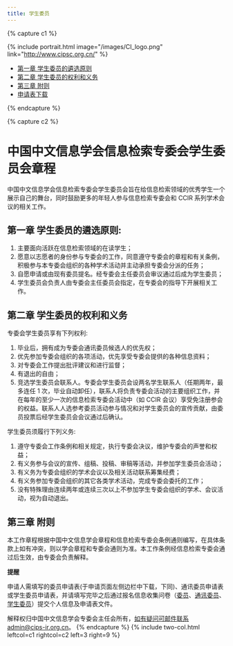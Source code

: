 ```yaml
---
title: 学生委员
---
```


{% capture c1 %}

{% include portrait.html image="/images/CI_logo.png" link="http://www.cipsc.org.cn/" %}

<div class="sticky_sidebar">
  <ul class="no-padding margin-left-10 organizers-type-list hidden-xs" id="sidebar-nav">
    <li class=""><a href="#第一章-学生委员的遴选原则">第一章 学生委员的遴选原则</a></li>
    <li class=""><a href="#第二章-学生委员的权利和义务">第二章 学生委员的权利和义务</a></li>
    <li class=""><a href="#第三章-附则">第三章 附则</a></li>
    <li class=""><a href="./信息检索专委会学生委员申请表.doc">申请表下载</a></li>

  </ul>
</div>

{% endcapture %}

{% capture c2 %}

# 中国中文信息学会信息检索专委会学生委员会章程

中国中文信息学会信息检索专委会学生委员会旨在给信息检索领域的优秀学生一个展示自己的舞台，同时鼓励更多的年轻人参与信息检索专委会和 CCIR 系列学术会议的相关工作。

## 第一章 学生委员的遴选原则:

1. 主要面向活跃在信息检索领域的在读学生；
2. 愿意以志愿者的身份参与专委会的工作，同意遵守专委会的章程和有关条例，积极参与本专委会组织的各种学术活动并主动承担专委会分派的任务；
3. 自愿申请或由现有委员提名。经专委会主任委员会审议通过后成为学生委员；
4. 学生委员会负责人由专委会主任委员会指定，在专委会的指导下开展相关工作。

## 第二章 学生委员的权利和义务

专委会学生委员享有下列权利:

1. 毕业后，拥有成为专委会通讯委员候选人的优先权；
2. 优先参加专委会组织的各项活动，优先享受专委会提供的各种信息资料；
3. 对专委会工作提出批评建议和进行监督；
4. 有退出的自由；
5. 竞选学生委员会联系人。专委会学生委员会设两名学生联系人（任期两年，最多连任 1 次，毕业自动卸任），联系人将负责专委会活动的主要组织工作，并在每年的至少一次的信息检索专委会活动中（如 CCIR 会议）享受免注册参会的权益。联系人人选参考委员活动参与情况和对学生委员会的宣传贡献，由委员投票后经学生委员会会议通过后确认。

学生委员须履行下列义务:

1. 遵守专委会工作条例和相关规定，执行专委会决议，维护专委会的声誉和权益；
2. 有义务参与会议的宣传、组稿、投稿、审稿等活动，并参加学生委员会活动；
3. 有义务为专委会组织的学术会议以及相关活动联系筹集经费；
4. 有义务参加专委会组织的其它各类学术活动，完成专委会委托的工作；
5. 没有特殊理由连续两年或连续三次以上不参加学生专委会组织的学术、会议活动，视为自动退出。

## 第三章 附则

本工作章程根据中国中文信息学会章程和信息检索专委会条例通则编写，在具体条款上如有冲突，则以学会章程和专委会通则为准。本工作条例经信息检索专委会通过后生效，由专委会负责解释。

**提醒**

申请人需填写的委员申请表(于申请页面左侧边栏中下载，下同)、通讯委员申请表或学生委员申请表，并请填写完毕之后通过报名信息收集问卷（<a href="https://bqyl1x9muk3.feishu.cn/share/base/form/shrcn6kPtvyocUSpM2azrqTH9rd">委员</a>、<a href="https://bqyl1x9muk3.feishu.cn/share/base/form/shrcnMRK2xFnIxTFI74UrW9iukb">通讯委员</a>、<a href="https://bqyl1x9muk3.feishu.cn/share/base/form/shrcnEGthoJWMcW80Jsis8245Fj">学生委员</a>）提交个人信息及申请表文件。

解释权归中国中文信息学会专委会主任会所有，如有疑问可邮件联系admin@cips-ir.org.cn。
{% endcapture %}
{% include two-col.html leftcol=c1 rightcol=c2 left=3 right=9 %}
